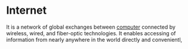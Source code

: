 # Internet

It is a network of global exchanges between [computer](computer.md) connected by wireless, wired, and fiber-optic technologies. It enables accessing of information from nearly anywhere in the world directly and convenientl,
